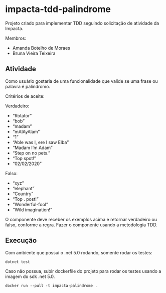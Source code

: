 # impacta-tdd-palindrome

Projeto criado para implementar TDD seguindo solicitação de atividade da Impacta.

Membros:
- Amanda Botelho de Moraes
- Bruna Vieira Teixeira


## Atividade

Como usuário gostaria de uma funcionalidade que valide se uma frase ou palavra é
palíndromo.

Critérios de aceite:

Verdadeiro:
- “Rotator”
- “bob”
- “madam”
- “mAlAyAlam”
- “1”
- “Able was I, ere I saw Elba”
- “Madam I’m Adam”
- “Step on no pets.”
- “Top spot!”
- “02/02/2020”

Falso:
- “xyz”
- “elephant”
- “Country”
- “Top . post!”
- “Wonderful-fool”
- “Wild imagination!”

O componente deve receber os exemplos acima e retornar verdadeiro ou falso, conforme a
regra. Fazer o componente usando a metodologia TDD.

## Execução

Com ambiente que possui o .net 5.0 rodando, somente rodar os testes:

```
dotnet test
```

Caso nâo possua, subir dockerfile do projeto para rodar os testes usando a imagem do sdk .net 5.0.

```
docker run --pull -t impacta-palindrome .
```
